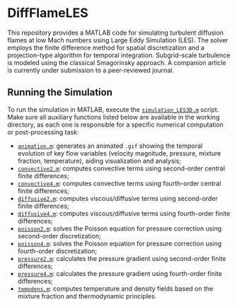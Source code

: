 # DiffFlameLES

This repository provides a MATLAB code for simulating turbulent diffusion flames at low Mach numbers using Large Eddy Simulation (LES). The solver employs the finite difference method for spatial discretization and a projection-type algorithm for temporal integration. Subgrid-scale turbulence is modeled using the classical Smagorinsky approach. A companion article is currently under submission to a peer-reviewed journal.

## Running the Simulation

To run the simulation in MATLAB, execute the [`simulation_LES3D.m`](./simulation_LES3D.m) script. Make sure all auxiliary functions listed below are available in the working directory, as each one is responsible for a specific numerical computation or post-processing task:

- [`animation.m`](./animation.m): generates an animated `.gif` showing the temporal evolution of key flow variables (velocity magnitude, pressure, mixture fraction, temperature), aiding visualization and analysis;
- [`convective2.m`](./convective2.m): computes convective terms using second-order central finite differences;  
- [`convective4.m`](./convective4.m): computes convective terms using fourth-order central finite differences;    
- [`diffusive2.m`](./diffusive2.m): computes viscous/diffusive terms using second-order finite differences;  
- [`diffusive4.m`](./diffusive4.m): computes viscous/diffusive terms using fourth-order finite differences;  
- [`poisson2.m`](./poisson2.m): solves the Poisson equation for pressure correction using second-order discretization;  
- [`poisson4.m`](./poisson4.m): solves the Poisson equation for pressure correction using fourth-order discretization;
- [`pressure2.m`](./pressure2.m): calculates the pressure gradient using second-order finite differences;  
- [`pressure4.m`](./pressure4.m): calculates the pressure gradient using fourth-order finite differences;  
- [`tempdens.m`](./tempdens.m): computes temperature and density fields based on the mixture fraction and thermodynamic principles.  

